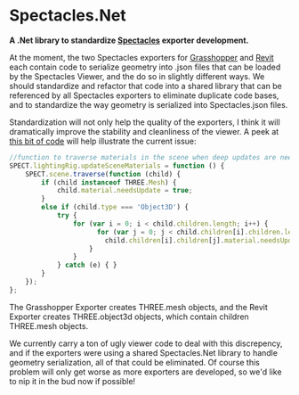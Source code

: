 # Spectacles.Net
__A .Net library to standardize [Spectacles](http://core.thorntontomasetti.com/apps/Spectacles/) exporter development.__  


At the moment, the two Spectacles exporters for [Grasshopper](https://github.com/tt-acm/Spectacles.GrasshopperExporter) and [Revit](https://github.com/tt-acm/Spectacles.RevitExporter) each contain code to serialize geometry into .json files that can be loaded by the Spectacles Viewer, and the do so in slightly different ways.  We should standardize and refactor that code into a shared library that can be referenced by all Spectacles exporters to eliminate duplicate code bases, and to standardize the way geometry is serialized into Spectacles.json files.   


Standardization will not only help the quality of the exporters, I think it will dramatically improve the stability and cleanliness of the viewer.  A peek at [this bit of code](https://github.com/tt-acm/Spectacles.WebViewer/blob/gh-pages/js/SPECTACLES.js#L973-L989) will help illustrate the current issue:

```javascript
//function to traverse materials in the scene when deep updates are needed - fog on off/ shadows on / off, etc
SPECT.lightingRig.updateSceneMaterials = function () {
    SPECT.scene.traverse(function (child) {
        if (child instanceof THREE.Mesh) {
            child.material.needsUpdate = true;
        }
        else if (child.type === 'Object3D') {
            try {
                for (var i = 0; i < child.children.length; i++) {
                      for (var j = 0; j < child.children[i].children.length; j++) {
                        child.children[i].children[j].material.needsUpdate = true;
                    }
                }
            } catch (e) { }
        }
    });
};
```  

The Grasshopper Exporter creates THREE.mesh objects, and the Revit Exporter creates THREE.object3d objects, which contain children THREE.mesh objects.  

We currently carry a ton of ugly viewer code to deal with this discrepency, and if the exporters were using a shared Spectacles.Net library to handle geometry serialization, all of that could be eliminated.  Of course this problem will only get worse as more exporters are developed, so we'd like to nip it in the bud now if possible!

